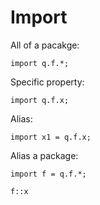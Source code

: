 # Import

All of a pacakge:

```
import q.f.*;
```

Specific property:

```
import q.f.x;
```

Alias:

```
import x1 = q.f.x;
```

Alias a package:

```
import f = q.f.*;

f::x
```